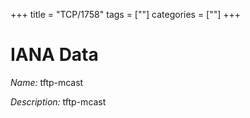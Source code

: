 +++
title = "TCP/1758"
tags = [""]
categories = [""]
+++

# IANA Data

_Name:_ tftp-mcast

_Description:_ tftp-mcast

